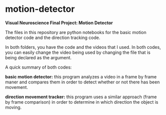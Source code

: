 # motion-detector
**Visual Neuroscience Final Project: Motion Detector**

The files in this repository are python notebooks for the basic motion detector code and the direction tracking code. 

In both folders, you have the code and the videos that I used. In both codes, you can easily change the video being used by changing the file that is being declared as the argument. 

A quick summary of both codes:

**basic motion detector:** this program analyzes a video in a frame by frame maner and compares them in order to detect whether or not there has been movement. 

**direction movement tracker:** this program uses a similar approach (frame by frame comparison) in order to determine in which direction the object is moving.
